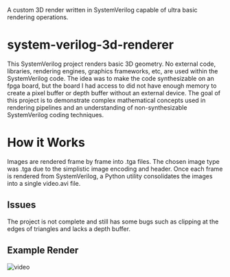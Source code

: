 A custom 3D render written in SystemVerilog capable of ultra basic rendering operations.

# system-verilog-3d-renderer

This SystemVerilog project renders basic 3D geometry. No external code, libraries, rendering engines, graphics frameworks, etc, are used within the SystemVerilog code. The idea was to make the code synthesizable on an fpga board, but the board I had access to did not have enough memory to create a pixel buffer or depth buffer without an external device. The goal of this project is to demonstrate complex mathematical concepts used in rendering pipelines and an understanding of non-synthesizable SystemVerilog coding techniques.

# How it Works
Images are rendered frame by frame into .tga files. The chosen image type was .tga due to the simplistic image encoding and header. Once each frame is rendered from SystemVerilog, a Python utility consolidates the images into a single video.avi file.

## Issues
The project is not complete and still has some bugs such as clipping at the edges of triangles and lacks a depth buffer.

## Example Render

![video](https://user-images.githubusercontent.com/59297404/206822728-d5aeb21d-1354-4bda-b929-9f358c94aa48.gif)
